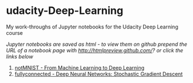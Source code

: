 # udacity-Deep-Learning
My work-throughs of Jupyter notebooks for the Udacity Deep Learning course

*Jupyter notebooks are saved as html - to view them on github prepend the URL of a notebook page with http://htmlpreview.github.com/? or click the links below*

1. [notMNIST - From Machine Learning to Deep Learning](http://htmlpreview.github.io/?https://github.com/jeremy-shannon/udacity-Deep-Learning/blob/master/1_notmnist.html)
2. [fullyconnected - Deep Neural Networks: Stochastic Gradient Descent](http://htmlpreview.github.io/?https://github.com/jeremy-shannon/udacity-Deep-Learning/blob/master/2_fullyconnected.html)